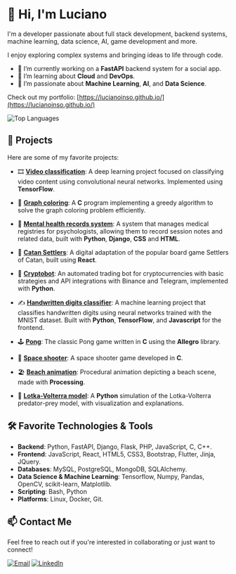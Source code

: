 <!--
**lucianoinso/lucianoinso** is a ✨ _special_ ✨ repository because its `README.md` (this file) appears on your GitHub profile.

Here are some ideas to get you started:

- 🔭 I’m currently working on ...
- 🌱 I’m currently learning ...
- 👯 I’m looking to collaborate on ...
- 🤔 I’m looking for help with ...
- 💬 Ask me about ...
- 📫 How to reach me: ...
- 😄 Pronouns: ...
- ⚡ Fun fact: ...
-->

# 👋 Hi, I'm Luciano

I'm a developer passionate about full stack development, backend systems, machine learning, data science, AI, game development and more.

I enjoy exploring complex systems and bringing ideas to life through code.

- 🔭 I’m currently working on a **FastAPI** backend system for a social app.
- 🌱 I’m learning about **Cloud** and **DevOps**.
- 🤖 I’m passionate about **Machine Learning**, **AI**, and **Data Science**.

Check out my portfolio: [https://lucianoinso.github.io/](https://lucianoinso.github.io/)

![Top Languages](https://github-readme-stats.vercel.app/api/top-langs/?username=lucianoinso&layout=compact&theme=github_light)

## 🚀 Projects

Here are some of my favorite projects:

- 🎞️ **[Video classification](https://github.com/lucianoinso/video-classification)**: A deep learning project focused on classifying video content using convolutional neural networks. Implemented using **TensorFlow**.

- 🔢 **[Graph coloring](https://github.com/lucianoinso/GraphColoring)**: A **C** program implementing a greedy algorithm to solve the graph coloring problem efficiently.

- 📝 **[Mental health records system](https://github.com/lucianoinso/horalibrepublic)**: A system that manages medical registries for psychologists, allowing them to record session notes and related data, built with **Python**, **Django**, **CSS** and **HTML**.

- 🎲 **[Catan Settlers](https://github.com/lucianoinso/catan-settlers)**: A digital adaptation of the popular board game Settlers of Catan, built using **React**.

- 🤖 **[Cryptobot](https://github.com/lucianoinso/cryptobot)**: An automated trading bot for cryptocurrencies with basic strategies and API integrations with Binance and Telegram, implemented with **Python**.

- ✍️ **[Handwritten digits classifier](https://github.com/lucianoinso/mnist-digit-classifier)**: A machine learning project that classifies handwritten digits using neural networks trained with the MNIST dataset. Built with **Python**, **TensorFlow**, and **Javascript** for the frontend.

- 🕹️ **[Pong](https://github.com/lucianoinso/pong)**: The classic Pong game written in **C** using the **Allegro** library.

- 🚀 **[Space shooter](https://github.com/lucianoinso/spaceshooter)**: A space shooter game developed in **C**.

- 🏖️ **[Beach animation](https://github.com/lucianoinso/beach_animation)**: Procedural animation depicting a beach scene, made with **Processing**.

- 🧬 **[Lotka-Volterra model](https://github.com/lucianoinso/LotkaVolterraPy)**: A **Python** simulation of the Lotka-Volterra predator-prey model, with visualization and explanations.


## 🛠️ Favorite Technologies & Tools

- **Backend**: Python, FastAPI, Django, Flask, PHP, JavaScript, C, C++.
- **Frontend**: JavaScript, React, HTML5, CSS3, Bootstrap, Flutter, Jinja, JQuery.
- **Databases**: MySQL, PostgreSQL, MongoDB, SQLAlchemy.
- **Data Science & Machine Learning**: Tensorflow, Numpy, Pandas, OpenCV, scikit-learn, Matplotlib.
- **Scripting**: Bash, Python
- **Platforms**: Linux, Docker, Git.

## 📫 Contact Me

Feel free to reach out if you're interested in collaborating or just want to connect!

[![Email](https://img.shields.io/badge/Email-D14836?logo=gmail&logoColor=white&style=flat-square)](mailto:lucianoinso@gmail.com) [![LinkedIn](https://img.shields.io/badge/LinkedIn-blue?logo=linkedin&style=flat-square)](https://www.linkedin.com/in/luc-rodriguez/)


